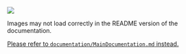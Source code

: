![](https://img.shields.io/badge/-NOTICE-FF0000?&style=for-the-badge)

Images may not load correctly in the README version of the documentation.

[Please refer to `documentation/MainDocumentation.md` instead.](https://github.iu.edu/jayvoigt/CSCI24000_spring22_final_project/blob/master/documentation/MainDocumentation.md)
